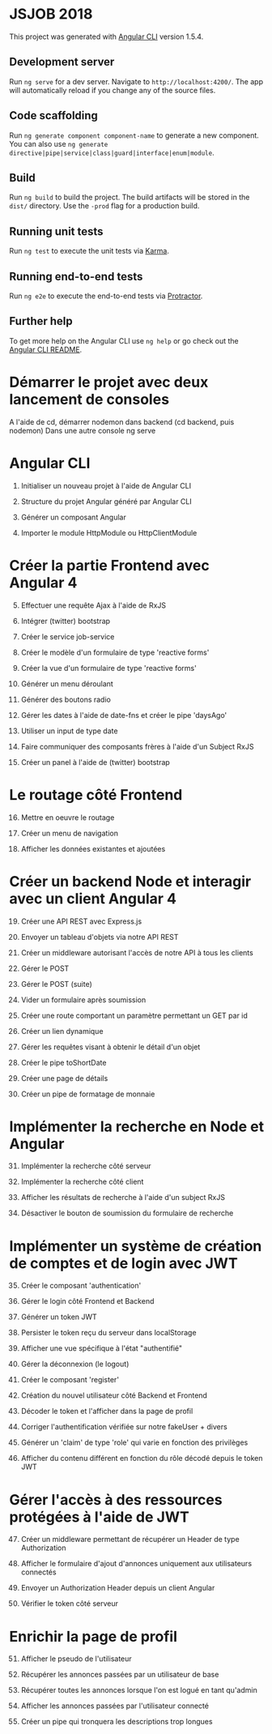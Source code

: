 # JSJOB 2018

This project was generated with [Angular CLI](https://github.com/angular/angular-cli) version 1.5.4.

## Development server

Run `ng serve` for a dev server. Navigate to `http://localhost:4200/`. The app will automatically reload if you change any of the source files.

## Code scaffolding

Run `ng generate component component-name` to generate a new component. You can also use `ng generate directive|pipe|service|class|guard|interface|enum|module`.

## Build

Run `ng build` to build the project. The build artifacts will be stored in the `dist/` directory. Use the `-prod` flag for a production build.

## Running unit tests

Run `ng test` to execute the unit tests via [Karma](https://karma-runner.github.io).

## Running end-to-end tests

Run `ng e2e` to execute the end-to-end tests via [Protractor](http://www.protractortest.org/).

## Further help

To get more help on the Angular CLI use `ng help` or go check out the [Angular CLI README](https://github.com/angular/angular-cli/blob/master/README.md).

# Démarrer le projet avec deux lancement de consoles
A l'aide de cd, démarrer nodemon dans backend (cd backend, puis nodemon)
Dans une autre console ng serve
# Angular CLI
1. Initialiser un nouveau projet à l'aide de Angular CLI

2. Structure du projet Angular généré par Angular CLI

3. Générer un composant Angular

4. Importer le module HttpModule ou HttpClientModule

# Créer la partie Frontend avec Angular 4
5. Effectuer une requête Ajax à l'aide de RxJS

6. Intégrer (twitter) bootstrap

7. Créer le service job-service

8. Créer le modèle d'un formulaire de type 'reactive forms'

9. Créer la vue d'un formulaire de type 'reactive forms'

10. Générer un menu déroulant

11. Générer des boutons radio

12. Gérer les dates à l'aide de date-fns et créer le pipe 'daysAgo'

13. Utiliser un input de type date

14. Faire communiquer des composants frères à l'aide d'un Subject RxJS

15. Créer un panel à l'aide de (twitter) bootstrap

# Le routage côté Frontend
16. Mettre en oeuvre le routage

17. Créer un menu de navigation

18. Afficher les données existantes et ajoutées

# Créer un backend Node et interagir avec un client Angular 4
19. Créer une API REST avec Express.js

20. Envoyer un tableau d'objets via notre API REST

21. Créer un middleware autorisant l'accès de notre API à tous les clients

22. Gérer le POST

23. Gérer le POST (suite)

24. Vider un formulaire après soumission

25. Créer une route comportant un paramètre permettant un GET par id

26. Créer un lien dynamique

27. Gérer les requêtes visant à obtenir le détail d'un objet

28. Créer le pipe toShortDate

29. Créer une page de détails

30. Créer un pipe de formatage de monnaie

# Implémenter la recherche en Node et Angular
31. Implémenter la recherche côté serveur

32. Implémenter la recherche côté client

33. Afficher les résultats de recherche à l'aide d'un subject RxJS

34. Désactiver le bouton de soumission du formulaire de recherche

# Implémenter un système de création de comptes et de login avec JWT
35. Créer le composant 'authentication'

36. Gérer le login côté Frontend et Backend

37. Générer un token JWT

38. Persister le token reçu du serveur dans localStorage

39. Afficher une vue spécifique à l'état "authentifié"

40. Gérer la déconnexion (le logout)

41. Créer le composant 'register'

42. Création du nouvel utilisateur côté Backend et Frontend

43. Décoder le token et l'afficher dans la page de profil

44. Corriger l'authentification vérifiée sur notre fakeUser + divers

45. Générer un 'claim' de type 'role' qui varie en fonction des privilèges

46. Afficher du contenu différent en fonction du rôle décodé depuis le token JWT

# Gérer l'accès à des ressources protégées à l'aide de JWT
47. Créer un middleware permettant de récupérer un Header de type Authorization

48. Afficher le formulaire d'ajout d'annonces uniquement aux utilisateurs connectés

49. Envoyer un Authorization Header depuis un client Angular

50. Vérifier le token côté serveur

# Enrichir la page de profil
51. Afficher le pseudo de l'utilisateur

52. Récupérer les annonces passées par un utilisateur de base

53. Récupérer toutes les annonces lorsque l'on est logué en tant qu'admin

54. Afficher les annonces passées par l'utilisateur connecté

55. Créer un pipe qui tronquera les descriptions trop longues
